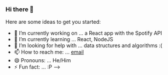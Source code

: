 ### Hi there 👋

Here are some ideas to get you started:

- 🔭 I’m currently working on ... a React app with the Spotify API
- 🌱 I’m currently learning ... React, NodeJS
- 🤔 I’m looking for help with ... data structures and algorithms :( 
- 📫 How to reach me: ... [email](mailto:justincho63@gmail.com)
- 😄 Pronouns: ... He/Him
- ⚡ Fun fact: ... :P
-->
